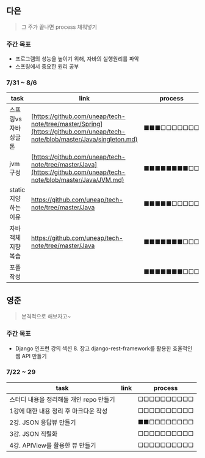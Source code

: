 ## 다은
> 그 주가 끝나면 process 채워넣기

### 주간 목표
- 프로그램의 성능을 높이기 위해, 자바의 실행원리를 파악
- 스프링에서 중요한 원리 공부

### 7/31 ~ 8/6
 | task                         | link    | process    |
| ---------------------------- | --- | ---------- |
| 스프링vs자바 싱글톤 |   [https://github.com/uneap/tech-note/tree/master/Spring](https://github.com/uneap/tech-note/blob/master/Java/singleton.md)  | ■■■□□□□□□□ |
|jvm 구성 |  [https://github.com/uneap/tech-note/tree/master/Java](https://github.com/uneap/tech-note/blob/master/Java/JVM.md)   | ■■■■■■■■□□ |
|static 지양하는 이유 |  https://github.com/uneap/tech-note/tree/master/Java   | ■■■■■□□□□□ |
|자바 객체지향 복습 |  [https://github.com/uneap/tech-note/tree/master/Java ](https://github.com/uneap/tech-note/blob/master/Java/OOP/%ED%8A%B9%EC%A7%95.md)  | ■■■■■■■□□□ |
|포폴작성|| ■■■■■■■□□□ |


## 영준
> 본격적으로 해보자고~

### 주간 목표
- Django 인프런 강의 섹션 8. 장고 django-rest-framework를 활용한 효율적인 웹 API 만들기

### 7/22 ~ 29
| task                    | link | process    |
| ----------------------- | ---- | ---------- |
| 스터디 내용을 정리해둘 개인 repo 만들기|      | □□□□□□□□□□ |
| 1강에 대한 내용 정리 후 마크다운 작성  |      | □□□□□□□□□□ |
| 2강. JSON 응답뷰 만들기           |      | ■■□□□□□□□□ |
| 3강. JSON 직렬화                |      | □□□□□□□□□□ |
| 4강. APIView를 활용한 뷰 만들기    |      | □□□□□□□□□□ |
